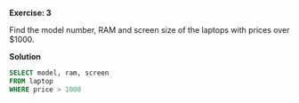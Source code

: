 **Exercise: 3**

Find the model number, RAM and screen size of the laptops with prices over $1000.

**Solution**

```sql
SELECT model, ram, screen
FROM laptop
WHERE price > 1000
```
